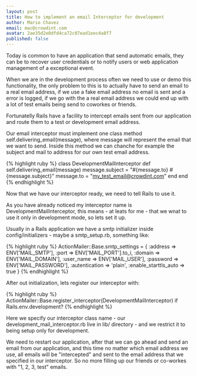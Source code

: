 ```yaml
---
layout: post
title: How to implement an email Interceptor for development
author: Mario Chavez
email: mac@crowdint.com
avatar: 2ae35d2e0dfd4ca72c07ead1eec4a8f7
published: false
---
```

Today is common to have an application that send automatic emails, they can be to recover user credentials or to notify users or web application management of
a exceptional event.

When we are in the development process often we need to use or demo this functionality, the only problem to this is to actually have to send an email to a real email address, if we use a fake email address no email is sent and a error is logged, if we go with the a real email address we could end up with a lot of test emails being send to coworkes or friends.

Fortunatelly Rails have a facility to intercept emails sent from our application and route them to a test or development email address.

Our email interceptor must implement one class method self.delivering_email(message), where message will represent the email that we want to send. Inside this method we can chanche for example the subject and mail to address for our own test email address.

{% highlight ruby %}
class DevelopmentMailInterceptor
  def self.delivering_email(message)
    message.subject = "#{message.to} #{message.subject}"
    message.to = "my_test_email@crowdint.com"
  end
end
{% endhighlight %}

Now that we have our interceptor ready, we need to tell Rails to use it.

As you have already noticed my interceptor name is DevelopmentMailInterceptor, this means - at leats for me - that we wnat to use it only in development mode, so lets set it up.

Usually in a Rails application we have a smtp initializer inside config/initializers - maybe a smtp_setup.rb, something like:

{% highlight ruby %}
ActionMailer::Base.smtp_settings = {
  :address  => ENV['MAIL_SMTP'],
  :port     => ENV['MAIL_PORT'].to_i,
  :domain   => ENV['MAIL_DOMAIN'],
  :user_name => ENV['MAIL_USER'],
  :password   => ENV['MAIL_PASSWORD'],
  :autentication => 'plain',
  :enable_starttls_auto => true
}
{% endhighlight %}

After out initialization, lets register our
interceptor with:

{% highlight ruby %}
ActionMailer::Base.register_interceptor(DevelopmentMailInterceptor) if Rails.env.development?
{% endhighlight %}

Here we specify our interceptor class name - our development_mail_interceptor.rb live in lib/ directory - and we restrict it to being setup only for development.

We need to restart our application, after that we can go ahead and send an email from our application, and this time no matter which email address we use, all emails will be "intercepted" and sent to the email address that we specified in our interceptor. So no more filling up our friends or co-workes with "1, 2, 3, test" emails.
